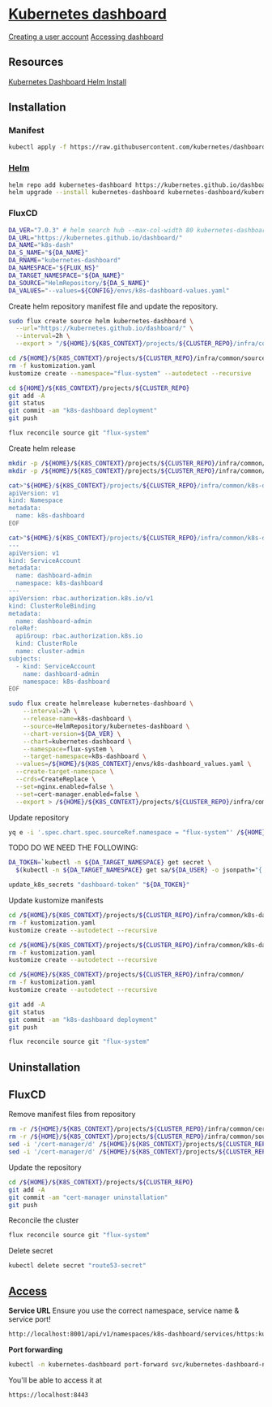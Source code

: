 # [Kubernetes dashboard](https://kubernetes.io/docs/tasks/access-application-cluster/web-ui-dashboard/)

[Creating a user account](https://github.com/kubernetes/dashboard/blob/master/docs/user/access-control/creating-sample-user.md)
[Accessing dashboard](https://github.com/kubernetes/dashboard/blob/v3.0.0-alpha0/docs/user/accessing-dashboard/README.md)

## Resources
[Kubernetes Dashboard Helm Install](https://artifacthub.io/packages/helm/k8s-dashboard/kubernetes-dashboard)

## Installation

### Manifest
```bash
kubectl apply -f https://raw.githubusercontent.com/kubernetes/dashboard/v3.0.0-alpha0/charts/kubernetes-dashboard.yaml
```

### [Helm](https://artifacthub.io/packages/helm/k8s-dashboard/kubernetes-dashboard)
```bash
helm repo add kubernetes-dashboard https://kubernetes.github.io/dashboard/
helm upgrade --install kubernetes-dashboard kubernetes-dashboard/kubernetes-dashboard --create-namespace --namespace kubernetes-dashboard
```

### FluxCD
```sh
DA_VER="7.0.3" # helm search hub --max-col-width 80 kubernetes-dashboard | grep "/k8s-dashboard/kubernetes-dashboard"
DA_URL="https://kubernetes.github.io/dashboard/"
DA_NAME="k8s-dash"
DA_S_NAME="${DA_NAME}"
DA_RNAME="kubernetes-dashboard"
DA_NAMESPACE="${FLUX_NS}"
DA_TARGET_NAMESPACE="${DA_NAME}"
DA_SOURCE="HelmRepository/${DA_S_NAME}"
DA_VALUES="--values=${CONFIG}/envs/k8s-dashboard-values.yaml"
```

Create helm repository manifest file and update the repository.
```bash
sudo flux create source helm kubernetes-dashboard \
  --url="https://kubernetes.github.io/dashboard/" \
  --interval=2h \
  --export > "/${HOME}/${K8S_CONTEXT}/projects/${CLUSTER_REPO}/infra/common/sources/k8s-dashboard.yaml"

cd /${HOME}/${K8S_CONTEXT}/projects/${CLUSTER_REPO}/infra/common/sources/
rm -f kustomization.yaml
kustomize create --namespace="flux-system" --autodetect --recursive

cd ${HOME}/${K8S_CONTEXT}/projects/${CLUSTER_REPO}
git add -A
git status
git commit -am "k8s-dashboard deployment"
git push

flux reconcile source git "flux-system"
```

Create helm release
```bash
mkdir -p /${HOME}/${K8S_CONTEXT}/projects/${CLUSTER_REPO}/infra/common/k8s-dashboard
mkdir -p /${HOME}/${K8S_CONTEXT}/projects/${CLUSTER_REPO}/infra/common/k8s-dashboard/k8s-dashboard

cat>"${HOME}/${K8S_CONTEXT}/projects/${CLUSTER_REPO}/infra/common/k8s-dashboard/namespace.yaml"<<EOF
apiVersion: v1
kind: Namespace
metadata:
  name: k8s-dashboard
EOF

cat>"${HOME}/${K8S_CONTEXT}/projects/${CLUSTER_REPO}/infra/common/k8s-dashboard/k8s-dashboard/dashboard-service-account.yaml"<<EOF
---
apiVersion: v1
kind: ServiceAccount
metadata:
  name: dashboard-admin
  namespace: k8s-dashboard
---
apiVersion: rbac.authorization.k8s.io/v1
kind: ClusterRoleBinding
metadata:
  name: dashboard-admin
roleRef:
  apiGroup: rbac.authorization.k8s.io
  kind: ClusterRole
  name: cluster-admin
subjects:
  - kind: ServiceAccount
    name: dashboard-admin
    namespace: k8s-dashboard
EOF

sudo flux create helmrelease kubernetes-dashboard \
	--interval=2h \
	--release-name=k8s-dashboard \
	--source=HelmRepository/kubernetes-dashboard \
	--chart-version=${DA_VER} \
	--chart=kubernetes-dashboard \
	--namespace=flux-system \
	--target-namespace=k8s-dashboard \
  --values=/${HOME}/${K8S_CONTEXT}/envs/k8s-dashboard_values.yaml \
  --create-target-namespace \
  --crds=CreateReplace \
  --set=nginx.enabled=false \
  --set=cert-manager.enabled=false \
  --export > /${HOME}/${K8S_CONTEXT}/projects/${CLUSTER_REPO}/infra/common/k8s-dashboard/k8s-dashboard/k8s-dashboard.yaml
```

Update repository
```bash
yq e -i '.spec.chart.spec.sourceRef.namespace = "flux-system"' /${HOME}/${K8S_CONTEXT}/projects/${CLUSTER_REPO}/infra/common/k8s-dashboard/k8s-dashboard/k8s-dashboard.yaml
```

TODO DO WE NEED THE FOLLOWING:
```bash
DA_TOKEN=`kubectl -n ${DA_TARGET_NAMESPACE} get secret \
  $(kubectl -n ${DA_TARGET_NAMESPACE} get sa/${DA_USER} -o jsonpath="{.secrets[0].name}") -o go-template="{{.data.token | base64decode}}"`

update_k8s_secrets "dashboard-token" "${DA_TOKEN}"
```

Update kustomize manifests
```bash
cd /${HOME}/${K8S_CONTEXT}/projects/${CLUSTER_REPO}/infra/common/k8s-dashboard/k8s-dashboard/
rm -f kustomization.yaml
kustomize create --autodetect --recursive

cd /${HOME}/${K8S_CONTEXT}/projects/${CLUSTER_REPO}/infra/common/k8s-dashboard/
rm -f kustomization.yaml
kustomize create --autodetect --recursive

cd /${HOME}/${K8S_CONTEXT}/projects/${CLUSTER_REPO}/infra/common/
rm -f kustomization.yaml
kustomize create --autodetect --recursive
```

```bash
git add -A
git status
git commit -am "k8s-dashboard deployment"
git push

flux reconcile source git "flux-system"
```

## Uninstallation

## FluxCD
Remove manifest files from repository
```bash
rm -r /${HOME}/${K8S_CONTEXT}/projects/${CLUSTER_REPO}/infra/common/cert-manager
rm -r /${HOME}/${K8S_CONTEXT}/projects/${CLUSTER_REPO}/infra/common/sources/cert-manager.yaml
sed -i '/cert-manager/d' /${HOME}/${K8S_CONTEXT}/projects/${CLUSTER_REPO}/infra/common/kustomization.yaml
sed -i '/cert-manager/d' /${HOME}/${K8S_CONTEXT}/projects/${CLUSTER_REPO}/infra/common/sources/kustomization.yaml
```
Update the repository
```bash
cd /${HOME}/${K8S_CONTEXT}/projects/${CLUSTER_REPO}
git add -A
git commit -am "cert-manager uninstallation"
git push
```
Reconcile the cluster
```bash
flux reconcile source git "flux-system"
```
Delete secret
```bash
kubectl delete secret "route53-secret"
```

## [Access](https://github.com/kubernetes/dashboard/blob/v3.0.0-alpha0/docs/user/accessing-dashboard/README.md)

**Service URL**
Ensure you use the correct namespace, service name & service port!
```bash
http://localhost:8001/api/v1/namespaces/k8s-dashboard/services/https:kubernetes-dashboard:https/proxy/
```

**Port forwarding**
```bash
kubectl -n kubernetes-dashboard port-forward svc/kubernetes-dashboard-nginx-controller 8443:443
```
You'll be able to access it at
```bash
https://localhost:8443
```

